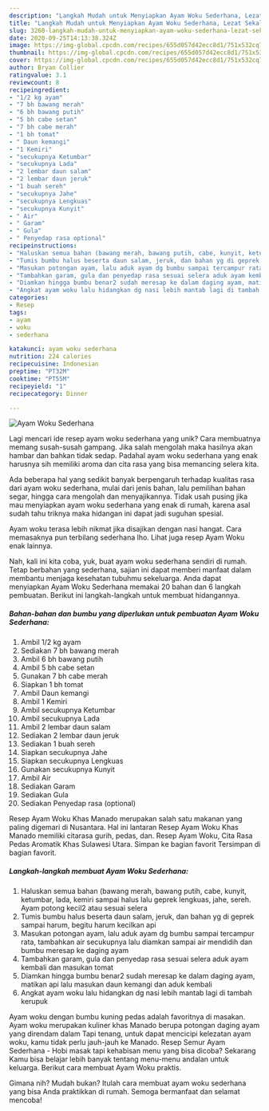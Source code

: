 ```yaml
---
description: "Langkah Mudah untuk Menyiapkan Ayam Woku Sederhana, Lezat Sekali"
title: "Langkah Mudah untuk Menyiapkan Ayam Woku Sederhana, Lezat Sekali"
slug: 3260-langkah-mudah-untuk-menyiapkan-ayam-woku-sederhana-lezat-sekali
date: 2020-09-25T14:13:38.324Z
image: https://img-global.cpcdn.com/recipes/655d057d42ecc8d1/751x532cq70/ayam-woku-sederhana-foto-resep-utama.jpg
thumbnail: https://img-global.cpcdn.com/recipes/655d057d42ecc8d1/751x532cq70/ayam-woku-sederhana-foto-resep-utama.jpg
cover: https://img-global.cpcdn.com/recipes/655d057d42ecc8d1/751x532cq70/ayam-woku-sederhana-foto-resep-utama.jpg
author: Bryan Collier
ratingvalue: 3.1
reviewcount: 8
recipeingredient:
- "1/2 kg ayam"
- "7 bh bawang merah"
- "6 bh bawang putih"
- "5 bh cabe setan"
- "7 bh cabe merah"
- "1 bh tomat"
- " Daun kemangi"
- "1 Kemiri"
- "secukupnya Ketumbar"
- "secukupnya Lada"
- "2 lembar daun salam"
- "2 lembar daun jeruk"
- "1 buah sereh"
- "secukupnya Jahe"
- "secukupnya Lengkuas"
- "secukupnya Kunyit"
- " Air"
- " Garam"
- " Gula"
- " Penyedap rasa optional"
recipeinstructions:
- "Haluskan semua bahan (bawang merah, bawang putih, cabe, kunyit, ketumbar, lada, kemiri sampai halus lalu geprek lengkuas, jahe, sereh. Ayam potong kecil2 atau sesuai selera"
- "Tumis bumbu halus beserta daun salam, jeruk, dan bahan yg di geprek sampai harum, begitu harum kecilkan api"
- "Masukan potongan ayam, lalu aduk ayam dg bumbu sampai tercampur rata, tambahkan air secukupnya lalu diamkan sampai air mendidih dan bumbu meresap ke daging ayam"
- "Tambahkan garam, gula dan penyedap rasa sesuai selera aduk ayam kembali dan masukan tomat"
- "Diamkan hingga bumbu benar2 sudah meresap ke dalam daging ayam, matikan api lalu masukan daun kemangi dan aduk kembali"
- "Angkat ayam woku lalu hidangkan dg nasi lebih mantab lagi di tambah kerupuk"
categories:
- Resep
tags:
- ayam
- woku
- sederhana

katakunci: ayam woku sederhana 
nutrition: 224 calories
recipecuisine: Indonesian
preptime: "PT32M"
cooktime: "PT55M"
recipeyield: "1"
recipecategory: Dinner

---
```



![Ayam Woku Sederhana](https://img-global.cpcdn.com/recipes/655d057d42ecc8d1/751x532cq70/ayam-woku-sederhana-foto-resep-utama.jpg)

Lagi mencari ide resep ayam woku sederhana yang unik? Cara membuatnya memang susah-susah gampang. Jika salah mengolah maka hasilnya akan hambar dan bahkan tidak sedap. Padahal ayam woku sederhana yang enak harusnya sih memiliki aroma dan cita rasa yang bisa memancing selera kita.

Ada beberapa hal yang sedikit banyak berpengaruh terhadap kualitas rasa dari ayam woku sederhana, mulai dari jenis bahan, lalu pemilihan bahan segar, hingga cara mengolah dan menyajikannya. Tidak usah pusing jika mau menyiapkan ayam woku sederhana yang enak di rumah, karena asal sudah tahu triknya maka hidangan ini dapat jadi suguhan spesial.

Ayam woku terasa lebih nikmat jika disajikan dengan nasi hangat. Cara memasaknya pun terbilang sederhana lho. Lihat juga resep Ayam Woku enak lainnya.


Nah, kali ini kita coba, yuk, buat ayam woku sederhana sendiri di rumah. Tetap berbahan yang sederhana, sajian ini dapat memberi manfaat dalam membantu menjaga kesehatan tubuhmu sekeluarga. Anda dapat menyiapkan Ayam Woku Sederhana memakai 20 bahan dan 6 langkah pembuatan. Berikut ini langkah-langkah untuk membuat hidangannya.

<!--inarticleads1-->

##### Bahan-bahan dan bumbu yang diperlukan untuk pembuatan Ayam Woku Sederhana:

1. Ambil 1/2 kg ayam
1. Sediakan 7 bh bawang merah
1. Ambil 6 bh bawang putih
1. Ambil 5 bh cabe setan
1. Gunakan 7 bh cabe merah
1. Siapkan 1 bh tomat
1. Ambil  Daun kemangi
1. Ambil 1 Kemiri
1. Ambil secukupnya Ketumbar
1. Ambil secukupnya Lada
1. Ambil 2 lembar daun salam
1. Sediakan 2 lembar daun jeruk
1. Sediakan 1 buah sereh
1. Siapkan secukupnya Jahe
1. Siapkan secukupnya Lengkuas
1. Gunakan secukupnya Kunyit
1. Ambil  Air
1. Sediakan  Garam
1. Sediakan  Gula
1. Sediakan  Penyedap rasa (optional)


Resep Ayam Woku Khas Manado merupakan salah satu makanan yang paling digemari di Nusantara. Hal ini lantaran Resep Ayam Woku Khas Manado memiliki citarasa gurih, pedas, dan. Resep Ayam Woku, Cita Rasa Pedas Aromatik Khas Sulawesi Utara. Simpan ke bagian favorit Tersimpan di bagian favorit. 

<!--inarticleads2-->

##### Langkah-langkah membuat Ayam Woku Sederhana:

1. Haluskan semua bahan (bawang merah, bawang putih, cabe, kunyit, ketumbar, lada, kemiri sampai halus lalu geprek lengkuas, jahe, sereh. Ayam potong kecil2 atau sesuai selera
1. Tumis bumbu halus beserta daun salam, jeruk, dan bahan yg di geprek sampai harum, begitu harum kecilkan api
1. Masukan potongan ayam, lalu aduk ayam dg bumbu sampai tercampur rata, tambahkan air secukupnya lalu diamkan sampai air mendidih dan bumbu meresap ke daging ayam
1. Tambahkan garam, gula dan penyedap rasa sesuai selera aduk ayam kembali dan masukan tomat
1. Diamkan hingga bumbu benar2 sudah meresap ke dalam daging ayam, matikan api lalu masukan daun kemangi dan aduk kembali
1. Angkat ayam woku lalu hidangkan dg nasi lebih mantab lagi di tambah kerupuk


Ayam woku dengan bumbu kuning pedas adalah favoritnya di masakan. Ayam woku merupakan kuliner khas Manado berupa potongan daging ayam yang direndam dalam Tapi tenang, untuk dapat mencicipi kelezatan ayam woku, kamu tidak perlu jauh-jauh ke Manado. Resep Semur Ayam Sederhana - Hobi masak tapi kehabisan menu yang bisa dicoba? Sekarang Kamu bisa belajar lebih banyak tentang menu-menu andalan untuk keluarga. Berikut cara membuat Ayam Woku praktis. 

Gimana nih? Mudah bukan? Itulah cara membuat ayam woku sederhana yang bisa Anda praktikkan di rumah. Semoga bermanfaat dan selamat mencoba!
